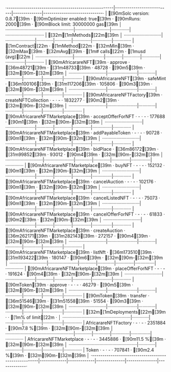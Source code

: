 ·----------------------------------------------------|---------------------------|--------------|-----------------------------·
|                [90mSolc version: 0.8.7[39m                 ·  [90mOptimizer enabled: true[39m  ·  [90mRuns: 2000[39m  ·  [90mBlock limit: 30000000 gas[39m  │
·····················································|···························|··············|······························
|  [32m[1mMethods[22m[39m                                                                                                                    │
·····························|·······················|·············|·············|··············|···············|··············
|  [1mContract[22m                  ·  [1mMethod[22m               ·  [32mMin[39m        ·  [32mMax[39m        ·  [32mAvg[39m         ·  [1m# calls[22m      ·  [1musd (avg)[22m  │
·····························|·······················|·············|·············|··············|···············|··············
|  [90mAfricarareNFT[39m             ·  approve              ·      [36m48721[39m  ·      [31m48733[39m  ·       48728  ·            [90m5[39m  ·          [32m[90m-[32m[39m  │
·····························|·······················|·············|·············|··············|···············|··············
|  [90mAfricarareNFT[39m             ·  safeMint             ·     [36m100106[39m  ·     [31m117206[39m  ·      105806  ·            [90m3[39m  ·          [32m[90m-[32m[39m  │
·····························|·······················|·············|·············|··············|···············|··············
|  [90mAfricarareNFTFactory[39m      ·  createNFTCollection  ·          -  ·          -  ·     1832277  ·            [90m2[39m  ·          [32m[90m-[32m[39m  │
·····························|·······················|·············|·············|··············|···············|··············
|  [90mAfricarareNFTMarketplace[39m  ·  acceptOfferForNFT    ·          -  ·          -  ·      177688  ·            [90m1[39m  ·          [32m[90m-[32m[39m  │
·····························|·······················|·············|·············|··············|···············|··············
|  [90mAfricarareNFTMarketplace[39m  ·  addPayableToken      ·          -  ·          -  ·       90728  ·            [90m1[39m  ·          [32m[90m-[32m[39m  │
·····························|·······················|·············|·············|··············|···············|··············
|  [90mAfricarareNFTMarketplace[39m  ·  bidPlace             ·      [36m86172[39m  ·      [31m99852[39m  ·       93012  ·            [90m4[39m  ·          [32m[90m-[32m[39m  │
·····························|·······················|·············|·············|··············|···············|··············
|  [90mAfricarareNFTMarketplace[39m  ·  buyNFT               ·          -  ·          -  ·      152132  ·            [90m1[39m  ·          [32m[90m-[32m[39m  │
·····························|·······················|·············|·············|··············|···············|··············
|  [90mAfricarareNFTMarketplace[39m  ·  cancelAuction        ·          -  ·          -  ·      102176  ·            [90m1[39m  ·          [32m[90m-[32m[39m  │
·····························|·······················|·············|·············|··············|···············|··············
|  [90mAfricarareNFTMarketplace[39m  ·  cancelListedNFT      ·          -  ·          -  ·       75073  ·            [90m1[39m  ·          [32m[90m-[32m[39m  │
·····························|·······················|·············|·············|··············|···············|··············
|  [90mAfricarareNFTMarketplace[39m  ·  cancelOfferForNFT    ·          -  ·          -  ·       61833  ·            [90m2[39m  ·          [32m[90m-[32m[39m  │
·····························|·······················|·············|·············|··············|···············|··············
|  [90mAfricarareNFTMarketplace[39m  ·  createAuction        ·     [36m262171[39m  ·     [31m282143[39m  ·      272157  ·            [90m4[39m  ·          [32m[90m-[32m[39m  │
·····························|·······················|·············|·············|··············|···············|··············
|  [90mAfricarareNFTMarketplace[39m  ·  listNft              ·     [36m173510[39m  ·     [31m193422[39m  ·      180147  ·            [90m6[39m  ·          [32m[90m-[32m[39m  │
·····························|·······················|·············|·············|··············|···············|··············
|  [90mAfricarareNFTMarketplace[39m  ·  placeOfferForNFT     ·          -  ·          -  ·      191624  ·            [90m4[39m  ·          [32m[90m-[32m[39m  │
·····························|·······················|·············|·············|··············|···············|··············
|  [90mToken[39m                     ·  approve              ·          -  ·          -  ·       46279  ·            [90m5[39m  ·          [32m[90m-[32m[39m  │
·····························|·······················|·············|·············|··············|···············|··············
|  [90mToken[39m                     ·  transfer             ·      [36m51546[39m  ·      [31m51558[39m  ·       51554  ·            [90m3[39m  ·          [32m[90m-[32m[39m  │
·····························|·······················|·············|·············|··············|···············|··············
|  [32m[1mDeployments[22m[39m                                       ·                                          ·  [1m% of limit[22m   ·             │
·····················································|·············|·············|··············|···············|··············
|  AfricarareNFTFactory                              ·          -  ·          -  ·     2351884  ·        [90m7.8 %[39m  ·          [32m[90m-[32m[39m  │
·····················································|·············|·············|··············|···············|··············
|  AfricarareNFTMarketplace                          ·          -  ·          -  ·     3445886  ·       [90m11.5 %[39m  ·          [32m[90m-[32m[39m  │
·····················································|·············|·············|··············|···············|··············
|  Token                                             ·          -  ·          -  ·      707841  ·        [90m2.4 %[39m  ·          [32m[90m-[32m[39m  │
·----------------------------------------------------|-------------|-------------|--------------|---------------|-------------·